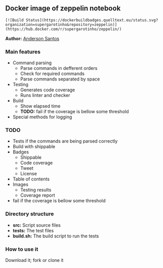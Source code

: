 ## Docker image of zeppelin notebook

```
[![Build Status](https://dockerbuildbadges.quelltext.eu/status.svg?organization=supergarotinho&repository=zeppelin)](https://hub.docker.com/r/supergarotinho/zeppelin/)
```

**Author:** [Anderson Santos](https://br.linkedin.com/in/andersonrss)

### Main features

* Command parsing
  * Parse commands in defferent orders
  * Check for required commands
  * Parse commands separated by space
* Testing
  * Generates code coverage
  * Runs linter and checker
* Build
  * Show elapsed time
  * **TODO:** fail if the coverage is bellow some threshold
* Special methods for logging

### TODO

* Tests if the commands are being parsed correctly
* Build with shippable
* Badges
  * Shippable
  * Code coverage
  * Tweet
  * License
* Table of contents
* Images
  * Testing results
  * Coverage report
* fail if the coverage is bellow some threshold

### Directory structure

* **src:** Script source files
* **tests:** The test files
* **build.sh:** The build script to run the tests

### How to use it

Download it; fork or clone it
